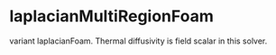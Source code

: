 # laplacianMultiRegionFoam
variant laplacianFoam. Thermal diffusivity is field scalar in this solver.
